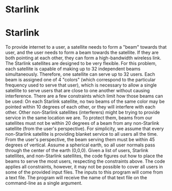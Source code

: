 # Starlink
# Starlink
To provide internet to a user, a satellite needs to form a "beam" towards that user, and the user needs to form a beam towards the satellite. If they are both
pointing at each other, they can form a high-bandwidth wireless link.
The Starlink satellites are designed to be very flexible. For this problem, each satellite is capable of making up to 32 independent beams simultaneously.
Therefore, one satellite can serve up to 32 users. Each beam is assigned one of 4 "colors" (which correspond to the particular frequency used to serve that
user), which is necessary to allow a single satellite to serve users that are close to one another without causing interference.
There are a few constraints which limit how those beams can be used:
On each Starlink satellite, no two beams of the same color may be pointed within 10 degrees of each other, or they will interfere with each other.
Other non-Starlink satellites (interferers) might be trying to provide service in the same location we are. To protect them, beams from our satellites
must not be within 20 degrees of a beam from any non-Starlink satellite (from the user's perspective).
For simplicity, we assume that every non-Starlink satellite is providing blanket service to all users all the time.
From the user's perspective, the beam serving them must be within 45 degrees of vertical. Assume a spherical earth, so all user normals pass
through the center of the earth (0,0,0).
Given a list of users, Starlink satellites, and non-Starlink satellites, the code figures out how to place the beams to serve the most users, respecting the constraints
above. The code applies all constraints, however, it may not be possible to cover all users in some of the provided input files.
The inputs to this program will come from a text file. The program will receive the name of that text file on the command-line as a single argument.
